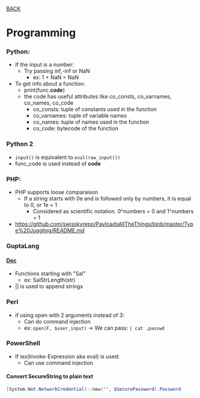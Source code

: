 [BACK](../README.md)
# Programming

### Python:
- If the input is a number:
  - Try passing inf,-inf or NaN
    - ex: 1 + NaN = NaN
- To get info about a function:
  - print(func.__code__)
  - the code has useful attributes like co_consts, co_varnames, co_names, co_code
    - co_consts: tuple of constants used in the function
    - co_varnames: tuple of variable names
    - co_names: tuple of names used in the function
    - co_code: bytecode of the function

### Python 2
- `input()` is equivalent to `eval(raw_input())`
- func_code is used instead of __code__
  
### PHP:
- PHP supports loose comparaison
  - If a string starts with 0e and is followed only by numbers, it is equal to 0, or 1e = 1
    - Considered as scientific notation. 0^numbers = 0 and 1^numbers = 1
- https://github.com/swisskyrepo/PayloadsAllTheThings/blob/master/Type%20Juggling/README.md

### GuptaLang

#### [Doc](https://samples.tdcommunity.net/samples/TDMobile/Documents/OpenText%20Gupta%20TD%20Mobile%20Primer.pdf)

- Functions starting with "Sal"
  - ex: SalStrLength(str)
- || is used to append strings

### Perl
- if using open with 2 arguments instead of 3:
  - Can do command injection
  - ex: `open(F, $user_input)` -> We can pass: `| cat .passwd`

### PowerShell

- If iex(Invoke-Expression aka eval) is used:
  - Can use command injection 
  
#### Convert SecureString to plain text
```powershell
[System.Net.NetworkCredential]::new("", $SecurePassword).Password
```
